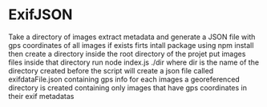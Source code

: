 # ExifJSON
Take a directory of images extract metadata and generate a JSON file with gps coordinates of all images if exists
firts intall package using npm install
then create a directory inside the root directory of the projet
put images files inside that directory
run node index.js ./dir where dir is the name of the directory created before
the script will create a json file called exifdataFile.json containing gps info for each images
a georeferenced directory is created containing only images that have gps coordinates in their exif metadatas
